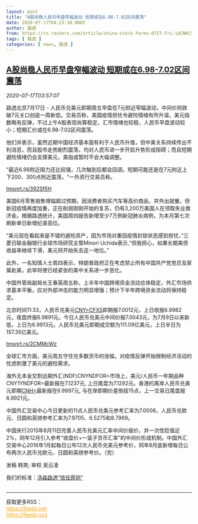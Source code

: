 ```yaml
---
layout: post
title: "A股尚稳人民币早盘窄幅波动 短期或在6.98-7.02区间震荡"
date: 2020-07-17T04:23:18.000Z
author: 路透
from: https://cn.reuters.com/article/china-stock-forex-0717-fri-idCNKCS24I0DM
tags: [ 路透 ]
categories: [ news, 路透 ]
---
```

<!--1594959798000-->
[A股尚稳人民币早盘窄幅波动 短期或在6.98-7.02区间震荡](https://cn.reuters.com/article/china-stock-forex-0717-fri-idCNKCS24I0DM)
------

<div>
<div><i>2020-07-17T03:57:07</i></div><div class="StandardArticleBody_body"><p>路透北京7月17日 - 人民币兑美元即期周五早盘在7元附近窄幅波动，中间价则跌破7元关口创逾一周新低。交易员称，美国疫情担忧令避险情绪有所升温，美元指数略有反弹，不过上午A股表现尚算稳定，汇市情绪也较稳，人民币早盘波动较小；短期汇价或在6.98-7.02区间震荡。 </p><p>他们并表示，虽然近期中国经济基本面有利于人民币升值，但中美关系持续传出不利消息，而且股市走势剧烈震荡，均对人民币进一步开启升势形成阻碍；而且短期避险情绪仍会支撑美元，美指或暂时不会大幅调整。 </p><p>“最近6.98附近阻力还比较强，几次触到后都会回调，短期可能还是在7元附近上下200、300点附近震荡，“一外资行交易员称。 </p><p><a href="https://tmsnrt.rs/392Sf5H">tmsnrt.rs/392Sf5H</a> </p><p>美国6月零售销售增幅超过预期，因消费者购买汽车等高价商品，并外出就餐，但新冠疫情再度加重，正在削弱刚刚开始的复苏，仍有3,200万美国人在领取失业救济金。根据路透统计，美国周四报告新增至少7万例新冠肺炎病例，为本月第七次刷新单日新增纪录高位。 </p><p>“美元现在看起来是不错的避险资产，因为市场对重回疫情封锁状态感到担忧，”三菱日联金融银行全球市场研究主管Minori Uchida表示,“但我担心，如果长期美债收益率继续下滑，美元将开始失去这一地位。” </p><p>此外，一名知情人士周四表示，特朗普政府正在考虑禁止所有中国共产党党员及家属赴美，此举将使已经紧张的美中关系进一步恶化。 </p><p>中国外管局副局长王春英周五称，上半年中国跨境资金流动总体稳定，外汇市场供求基本平衡，应对外部冲击的能力明显增强；预计下半年跨境资金流动将保持稳定。 </p><p>北京时间11:33，人民币兑美元<a href="/investing/currencies/quote?srcCurr=CNY&destCurr=USD">CNY=CFXS</a>即期报7.0012元，上日收报6.9982元，夜盘终报6.9891元。今日人民币兑美元中间价报7.0043元，为7月9日以来新低，上日为6.9913元。人民币兑美元即期成交额为111.09亿美元，上日半日为157.35亿美元。 </p><p><a href="https://tmsnrt.rs/2CMMcWz">tmsnrt.rs/2CMMcWz</a> </p><p>全球汇市方面，美元周五守住兑多数货币的涨幅，对疫情反弹开始限制经济活动的忧虑刺激了美元的避险需求。 </p><p>海外无本金交割远期外汇(NDF)CNYNDFOR=市场上，美元/人民币一年期品种CNY1YNDFOR=最新报在7.1237元, 上日尾盘为7.1292元。香港的离岸人民币兑美元即期<a href="/investing/currencies/quote?srcCurr=CNH&destCurr=USD">CNH=</a>最新报在6.9997元, 与在岸即期价差倒挂15点，上一交易日尾盘报6.9921元。 </p><p>中国外汇交易中心今日更新的11点人民币兑美元参考汇率为7.0008，人民币兑欧元、日圆和英镑参考汇率为7.9705、6.5275和8.7969。 </p><p>中国央行2015年8月11日完善人民币兑美元汇率中间价报价，并一次性贬值近2%，同年12月引入参考“收盘价+一篮子货币汇率”的中间价形成机制。中国外汇交易中心2016年1月起每日公布12次人民币兑美元参考价，同年8月底新增每日公布两次人民币兑欧元、日圆和英镑参考价。（完）  </p><div class="Attribution_container"><div class="Attribution_attribution"><p class="Attribution_content">发稿 韩笑; 审校 吴云凌 </p></div></div><div class="StandardArticleBody_trustBadgeContainer"><span class="StandardArticleBody_trustBadgeTitle">我们的标准：</span><span class="trustBadgeUrl"><a href="https://www.thomsonreuters.cn/content/dam/openweb/documents/pdf/china/brochures/about-us-1.pdf">汤森路透“信任原则”</a></span></div></div><br><hr><div>获取更多RSS：<br><a href="https://feedx.net" style="color:orange" target="_blank">https://feedx.net</a> <br><a href="https://feedx.xyz" style="color:orange" target="_blank">https://feedx.xyz</a><br></div>
</div>
